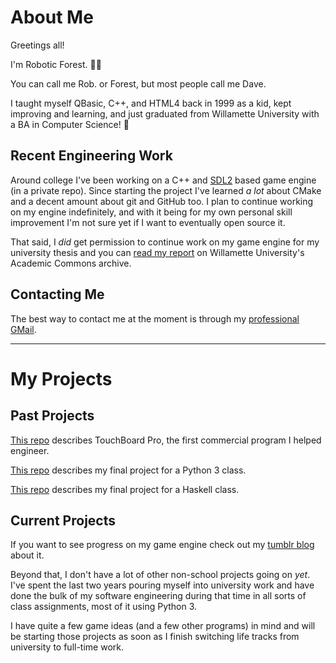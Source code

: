 # About Me

Greetings all!

I'm Robotic Forest. 🤖🌲

You can call me Rob. or Forest, but most people call me Dave.

I taught myself QBasic, C++, and HTML4 back in 1999 as a kid, kept improving and learning, and just graduated from Willamette University with a BA in Computer Science! 🥳

## Recent Engineering Work

Around college I've been working on a C++ and [SDL2](http://libsdl.org/) based game engine (in a private repo). Since starting the project I've learned *a lot* about CMake and a decent amount about git and GitHub too. I plan to continue working on my engine indefinitely, and with it being for my own personal skill improvement I'm not sure yet if I want to eventually open source it.

That said, I *did* get permission to continue work on my game engine for my university thesis and you can [read my report](http://hdl.handle.net/10177/6916) on Willamette University's Academic Commons archive.

## Contacting Me

The best way to contact me at the moment is through my [professional GMail](mailto:david.c.vitez@gmail.com).

---

# My Projects

## Past Projects

[This repo](https://github.com/roboticforest/touchboard-pro) describes TouchBoard Pro, the first commercial program I helped engineer.

[This repo](https://github.com/roboticforest/school-work-graveyard/tree/main/wu-python-final-project) describes my final project for a Python 3 class.

[This repo](https://github.com/roboticforest/school-work-graveyard/tree/main/wu-haskell-final-project) describes my final project for a Haskell class.

<!--
And, [here is all the rest](https://github.com/roboticforest/school-work-graveyard) of my college work, both from PCC and WU.
-->

## Current Projects

If you want to see progress on my game engine check out my [tumblr blog](https://www.tumblr.com/blog/rfgameproject) about it.

Beyond that, I don't have a lot of other non-school projects going on *yet*. I've spent the last two years pouring myself into university work and have done the bulk of my software engineering during that time in all sorts of class assignments, most of it using Python 3.

I have quite a few game ideas (and a few other programs) in mind and will be starting those projects as soon as I finish switching life tracks from university to full-time work.

<!---
roboticforest/roboticforest is a ✨ special ✨ repository because its `README.md` (this file) appears on your GitHub profile.
You can click the Preview link to take a look at your changes.
--->

